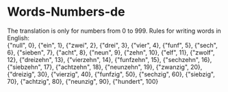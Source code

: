 # Words-Numbers-de
The translation is only for numbers from 0 to 999.
Rules for writing words in English:  
        {"null", 0},
        {"ein", 1},
        {"zwei", 2},
        {"drei", 3},
        {"vier", 4},
        {"funf", 5},
        {"sech", 6},
        {"sieben", 7},
        {"acht", 8},
        {"neun", 9},
        {"zehn", 10},
        {"elf", 11},
        {"zwolf", 12},
        {"dreizehn", 13},
        {"vierzehn", 14},
        {"funfzehn", 15},
        {"sechzehn", 16},
        {"siebzehn", 17},
        {"achtzehn", 18},
        {"neunzehn", 19},
        {"zwanzig", 20},
        {"dreizig", 30},
        {"vierzig", 40},
        {"funfzig", 50},
        {"sechzig", 60},
        {"siebzig", 70},
        {"achtzig", 80},
        {"neunzig", 90},
        {"hundert", 100}
